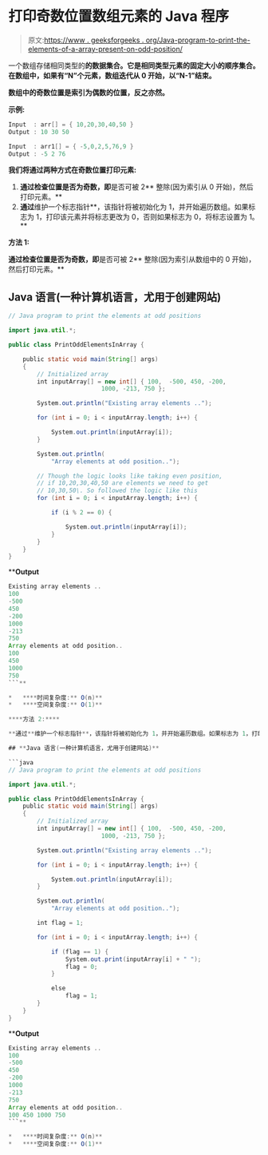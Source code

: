 # 打印奇数位置数组元素的 Java 程序

> 原文:[https://www . geeksforgeeks . org/Java-program-to-print-the-elements-of-a-array-present-on-odd-position/](https://www.geeksforgeeks.org/java-program-to-print-the-elements-of-an-array-present-on-odd-position/)

一个数组存储相同类型的****的数据集合。它是相同类型元素的固定大小的顺序集合。在数组中，如果有“N”个元素，数组迭代从 0 开始，以“N-1”结束。****

**数组中的奇数位置是索引为偶数的位置，反之亦然。**

****示例:****

```java
Input  : arr[] = { 10,20,30,40,50 }
Output : 10 30 50

Input  : arr1[] = { -5,0,2,5,76,9 }
Output : -5 2 76
```

****我们将通过两种方式在奇数位置打印元素:****

1.  **通过检查位置是否为奇数，即**是否可被 2** 整除(因为索引从 0 开始)，然后打印元素。**
2.  **通过**维护一个标志指针**，该指针将被初始化为 1，并开始遍历数组。如果标志为 1，打印该元素并将标志更改为 0，否则如果标志为 0，将标志设置为 1。**

****方法 1:****

**通过检查位置是否为奇数，即**是否可被 2** 整除(因为索引从数组中的 0 开始)，然后打印元素。**

## **Java 语言(一种计算机语言，尤用于创建网站)**

```java
// Java program to print the elements at odd positions

import java.util.*;

public class PrintOddElementsInArray {

    public static void main(String[] args)
    {
        // Initialized array
        int inputArray[] = new int[] { 100,  -500, 450, -200,
                          1000, -213, 750 };

        System.out.println("Existing array elements ..");

        for (int i = 0; i < inputArray.length; i++) {

            System.out.println(inputArray[i]);
        }

        System.out.println(
            "Array elements at odd position..");

        // Though the logic looks like taking even position,
        // if 10,20,30,40,50 are elements we need to get
        // 10,30,50\. So followed the logic like this
        for (int i = 0; i < inputArray.length; i++) {

            if (i % 2 == 0) {

                System.out.println(inputArray[i]);
            }
        }
    }
}
```

****Output**

```java
Existing array elements ..
100
-500
450
-200
1000
-213
750
Array elements at odd position..
100
450
1000
750
```** 

*   ****时间复杂度:** O(n)**
*   ****空间复杂度:** O(1)**

****方法 2:****

**通过**维护一个标志指针**，该指针将被初始化为 1，并开始遍历数组。如果标志为 1，打印该元素并将标志更改为 0，否则如果标志为 0，将标志设置为 1。**

## **Java 语言(一种计算机语言，尤用于创建网站)**

```java
// Java program to print the elements at odd positions

import java.util.*;

public class PrintOddElementsInArray {
    public static void main(String[] args)
    {
        // Initialized array
        int inputArray[] = new int[] { 100,  -500, 450, -200,
                          1000, -213, 750 };

        System.out.println("Existing array elements ..");

        for (int i = 0; i < inputArray.length; i++) {

            System.out.println(inputArray[i]);
        }

        System.out.println(
            "Array elements at odd position..");

        int flag = 1;

        for (int i = 0; i < inputArray.length; i++) {

            if (flag == 1) {
                System.out.print(inputArray[i] + " ");
                flag = 0;
            }

            else
                flag = 1;
        }
    }
}
```

****Output**

```java
Existing array elements ..
100
-500
450
-200
1000
-213
750
Array elements at odd position..
100 450 1000 750
```** 

*   ****时间复杂度:** O(n)**
*   ****空间复杂度:** O(1)**